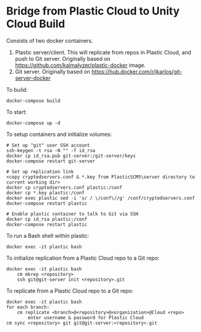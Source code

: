 # Bridge from Plastic Cloud to Unity Cloud Build

Consists of two docker containers.

1. Plastic server/client. This will replicate from repos in Plastic Cloud, and push to Git server. Originally based on https://github.com/kalmalyzer/plastic-docker image.
2. Git server. Originally based on https://hub.docker.com/r/jkarlos/git-server-docker

To build:

	docker-compose build

To start:

	docker-compose up -d

To setup containers and initialize volumes:

	# Set up "git" user SSH account
	ssh-keygen -t rsa -N "" -f id_rsa
	docker cp id_rsa.pub git-server:/git-server/keys	
	docker-compose restart git-server

	# Set up replication link
	<copy cryptedservers.conf & *.key from PlasticSCM5\server directory to current working dir>
	docker cp cryptedservers.conf plastic:/conf
	docker cp *.key plastic:/conf
	docker exec plastic sed -i 's/ / \/conf\//g' /conf/cryptedservers.conf
	docker-compose restart plastic

	# Enable plastic container to talk to Git via SSH
	docker cp id_rsa plastic:/conf
	docker-compose restart plastic
	
To run a Bash shell within plastic:

	docker exec -it plastic bash


To initialize replication from a Plastic Cloud repo to a Git repo:

	docker exec -it plastic bash
		cm mkrep <repository>
		ssh git@git-server init <repository>.git

To replicate from a Plastic Cloud repo to a Git repo:

	docker exec -it plastic bash
	for each branch:
		cm replicate <branch>@<repository>@<organization>@Cloud <repo>
			enter username & password for Plastic Cloud
	cm sync <repository> git git@git-server:<repository>.git
